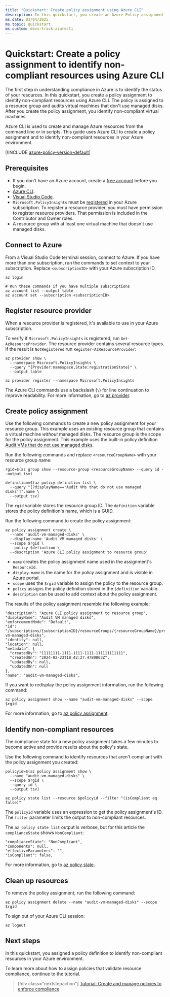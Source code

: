 ```yaml
---
title: "Quickstart: Create policy assignment using Azure CLI"
description: In this quickstart, you create an Azure Policy assignment to identify non-compliant resources using Azure CLI.
ms.date: 03/04/2025
ms.topic: quickstart
ms.custom: devx-track-azurecli
---
```


# Quickstart: Create a policy assignment to identify non-compliant resources using Azure CLI

The first step in understanding compliance in Azure is to identify the status of your resources. In this quickstart, you create a policy assignment to identify non-compliant resources using Azure CLI. The policy is assigned to a resource group and audits virtual machines that don't use managed disks. After you create the policy assignment, you identify non-compliant virtual machines.

Azure CLI is used to create and manage Azure resources from the command line or in scripts. This guide uses Azure CLI to create a policy assignment and to identify non-compliant resources in your Azure environment.

[!INCLUDE [azure-policy-version-default](../includes/policy/policy-version-default.md)]

## Prerequisites

- If you don't have an Azure account, create a [free account](https://azure.microsoft.com/pricing/purchase-options/azure-account?cid=msft_learn) before you begin.
- [Azure CLI](/cli/azure/install-azure-cli).
- [Visual Studio Code](https://code.visualstudio.com/).
- `Microsoft.PolicyInsights` must be [registered](../../azure-resource-manager/management/resource-providers-and-types.md) in your Azure subscription. To register a resource provider, you must have permission to register resource providers. That permission is included in the Contributor and Owner roles.
- A resource group with at least one virtual machine that doesn't use managed disks.

## Connect to Azure

From a Visual Studio Code terminal session, connect to Azure. If you have more than one subscription, run the commands to set context to your subscription. Replace `<subscriptionID>` with your Azure subscription ID.

```azurecli
az login

# Run these commands if you have multiple subscriptions
az account list --output table
az account set --subscription <subscriptionID>
```

## Register resource provider

When a resource provider is registered, it's available to use in your Azure subscription.

To verify if `Microsoft.PolicyInsights` is registered, run `Get-AzResourceProvider`. The resource provider contains several resource types. If the result is `NotRegistered` run `Register-AzResourceProvider`:

```azurecli
az provider show \
  --namespace Microsoft.PolicyInsights \
  --query "{Provider:namespace,State:registrationState}" \
  --output table

az provider register --namespace Microsoft.PolicyInsights
```

The Azure CLI commands use a backslash (`\`) for line continuation to improve readability. For more information, go to [az provider](/cli/azure/provider).

## Create policy assignment

Use the following commands to create a new policy assignment for your resource group. This example uses an existing resource group that contains a virtual machine _without_ managed disks. The resource group is the scope for the policy assignment. This example uses the built-in policy definition [Audit VMs that do not use managed disks](https://github.com/Azure/azure-policy/blob/master/built-in-policies/policyDefinitions/Compute/VMRequireManagedDisk_Audit.json).

Run the following commands and replace `<resourceGroupName>` with your resource group name:

```azurepowershell
rgid=$(az group show --resource-group <resourceGroupName> --query id --output tsv)

definition=$(az policy definition list \
  --query "[?displayName=='Audit VMs that do not use managed disks']".name \
  --output tsv)
```

The `rgid` variable stores the resource group ID. The `definition` variable stores the policy definition's name, which is a GUID.

Run the following command to create the policy assignment:

```azurecli
az policy assignment create \
  --name 'audit-vm-managed-disks' \
  --display-name 'Audit VM managed disks' \
  --scope $rgid \
  --policy $definition \
  --description 'Azure CLI policy assignment to resource group'
```

- `name` creates the policy assignment name used in the assignment's `ResourceId`.
- `display-name` is the name for the policy assignment and is visible in Azure portal.
- `scope` uses the `$rgid` variable to assign the policy to the resource group.
- `policy` assigns the policy definition stored in the `$definition` variable.
- `description` can be used to add context about the policy assignment.

The results of the policy assignment resemble the following example:

```output
"description": "Azure CLI policy assignment to resource group",
"displayName": "Audit VM managed disks",
"enforcementMode": "Default",
"id": "/subscriptions/{subscriptionID}/resourceGroups/{resourceGroupName}/providers/Microsoft.Authorization/policyAssignments/audit-vm-managed-disks",
"identity": null,
"location": null,
"metadata": {
  "createdBy": "11111111-1111-1111-1111-111111111111",
  "createdOn": "2024-02-23T18:42:27.4780803Z",
  "updatedBy": null,
  "updatedOn": null
},
"name": "audit-vm-managed-disks",
```

If you want to redisplay the policy assignment information, run the following command:

```azurecli
az policy assignment show --name "audit-vm-managed-disks" --scope $rgid
```

For more information, go to [az policy assignment](/cli/azure/policy/assignment).

## Identify non-compliant resources

The compliance state for a new policy assignment takes a few minutes to become active and provide results about the policy's state.

Use the following command to identify resources that aren't compliant with the policy assignment
you created:

```azurecli
policyid=$(az policy assignment show \
  --name "audit-vm-managed-disks" \
  --scope $rgid \
  --query id \
  --output tsv)

az policy state list --resource $policyid --filter "(isCompliant eq false)"
```

The `policyid` variable uses an expression to get the policy assignment's ID. The `filter` parameter limits the output to non-compliant resources.

The `az policy state list` output is verbose, but for this article the `complianceState` shows `NonCompliant`:

```output
"complianceState": "NonCompliant",
"components": null,
"effectiveParameters": "",
"isCompliant": false,
```

For more information, go to [az policy state](/cli/azure/policy/state).

## Clean up resources

To remove the policy assignment, run the following command:

```azurecli
az policy assignment delete --name "audit-vm-managed-disks" --scope $rgid
```

To sign out of your Azure CLI session:

```azurecli
az logout
```

## Next steps

In this quickstart, you assigned a policy definition to identify non-compliant resources in your Azure environment.

To learn more about how to assign policies that validate resource compliance, continue to the tutorial.

> [!div class="nextstepaction"]
> [Tutorial: Create and manage policies to enforce compliance](./tutorials/create-and-manage.md)
